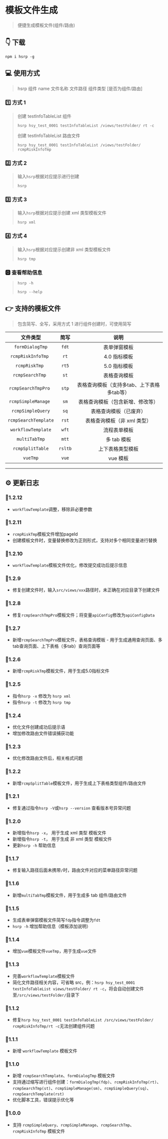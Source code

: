 # 模板文件生成

> 便捷生成模板文件(组件/路由)

## 👇 下载

```shell
npm i hsrp -g
```

## 💻 使用方式

> hsrp 组件 name 文件名称 文件路径 组件类型 [是否为组件/路由]

### 1️⃣ 方式 1

> 创建 testInfoTableList 组件
>
> `hsrp hsy_test_0001 testInfoTableList /views/testFolder/ rt -c`
>
> 创建 testInfoTableList 路由文件
>
> `hsrp hsy_test_0001 testInfoTableList /views/testFolder/ rcmpRiskInfoTmp`

### 2️⃣ 方式 2

> 输入`hsrp`根据对应提示进行创建
>
> `hsrp`

### 3️⃣ 方式 3

> 输入`hsrp`根据对应提示创建 xml 类型模板文件
>
> `hsrp xml`

### 4️⃣ 方式 4

> 输入`hsrp`根据对应提示创建非 xml 类型模板文件
>
> `hsrp tmp`

### 🅾 查看帮助信息

> `hsrp -h`
>
> `hsrp --help`

## 👉 支持的模板文件

> 包含简写、全写，采用方式 1 进行组件创建时，可使用简写

|         文件类型         |   简写    |            说明            |
|:--------------------:|:-------:|:------------------------:|
|   `formDialogTmp`    |  `fdt`  |          表单弹窗模板          |
|  `rcmpRiskInfoTmp `  |  `rt`   |         4.0 指标模板         |
|    `rcmpRiskTmp `    |  `rt5`  |         5.0 指标模板         |
|   `rcmpSearchTmp `   |  `st`   |          表格查询模板          |
| `rcmpSearchTmpPro `  |  `stp`  | 表格查询模板（支持多tab、上下表格多tab等） |
| `rcmpSimpleManage `  |  `sm`   |     表格查询模板（包含新增、修改等）     |
|  `rcmpSimpleQuery`   |  `sq`   |       表格查询模板（已废弃）        |
| `rcmpSearchTemplate` |  `rst`  |     表格查询模板（非 xml 类型）     |
|  `workflowTemplate`  |  `wft`  |          流程表单模板          |
|    `multiTabTmp`     |  `mtt`  |         多 tab 模板         |
|   `rcmpSplitTable`   | `rsltb` |         上下表格类型模板         |
|       `vueTmp`       |  `vue`  |          vue 模板          |

---

## ⚙️ 更新日志

### 🔺1.2.12

- `workflowTemplate`调整，移除非必要参数

### 🔺1.2.11

- `rcmpRiskTmp`模板文件增加pageId
- 创建模板文件时，变量替换修改为正则形式，支持对多个相同变量进行替换

### 🔺1.2.10

- `workflowTemplate`模板文件优化，修改提交成功后提示信息

### 🔺1.2.9

- 修复创建文件时，输入`src/views/xxx`路径时，未正确在对应目录下创建文件

### 🔺1.2.8

- 修复`rcmpSearchTmpPro`模板文件；将变量`apiConfig`修改为`apiConfigData`

### 🔺1.2.7

- 新增`rcmpSearchTmpPro`模板文件，表格查询模板 - 用于生成通用查询页面、多tab查询页面、上下表格（多tab）查询页面等

### 🔺1.2.6

- 新增`rcmpRiskTmp`模板文件，用于生成5.0指标文件

### 🔺1.2.5

- 指令`hsrp -x` 修改为 `hsrp xml`
- 指令`hsrp -t` 修改为 `hsrp tmp`

### 🔺1.2.4

- 优化文件创建成功后提示语
- 增加修改路由文件错误捕获功能

### 🔺1.2.3

- 优化修改路由文件后，相关格式问题

### 🔺1.2.2

- 新增`rcmpSplitTable`模板文件，用于生成上下表格类型组件/路由文件

### 🔺1.2.1

- 修复通过指令`hsrp -V`或`hsrp --version` 查看版本号异常问题

### 🔺1.2.0

- 新增指令`hsrp -x`， 用于生成 xml 类型 模板文件
- 新增指令`hsrp -t`， 用于生成 非 xml 类型 模板文件
- 更新`hsrp -h` 帮助信息

### 🔺1.1.7

- 修复输入路径后面未携带`/`时，路由文件对应的菜单路径异常问题

### 🔺1.1.6

- 新增`multiTabTmp`模板文件，用于生成多 tab 组件/路由文件

### 🔺1.1.5

- 生成表单弹窗模板文件简写`fdp`指令调整为`fdt`
- `hsrp -h` 增加帮助信息（模板添加说明）

### 🔺1.1.4

- 增加`vue`模板文件`vueTmp`，用于生成`vue`文件

### 🔺1.1.3

- 完善`workflowTemplate`模板文件
- 简化文件路径相关内容，可省略 src，例：`hsrp hsy_test_0001 testInfoTableList views/testFolder/ rt -c`，将会自动创建文件至`/src/views/testFolder/`目录下

### 🔺1.1.2

- 修复`hsrp hsy_test_0001 testInfoTableList /src/views/testFolder/ rcmpRiskInfoTmp/rt -c`无法创建组件问题

### 🔺1.1.1

- 新增 `workflowTemplate` 模板文件

### 🔺1.1.0

- 新增 `rcmpSearchTemplate`、`formDialogTmp` 模板文件
- 支持通过缩写进行组件创建：`formDialogTmp(fdp)`、`rcmpRiskInfoTmp(rt)`、`rcmpSearchTmp(st)`、`rcmpSimpleManage(sm)`、`rcmpSimpleQuery(sq)`、`rcmpSearchTemplate(rst)`
- 优化脚本工具，错误提示优化等

### 🔺1.0.0

- 支持 `rcmpSimpleQuery`、`rcmpSimpleManage`、`rcmpSearchTmp`、`rcmpRiskInfoTmp` 模板文件

